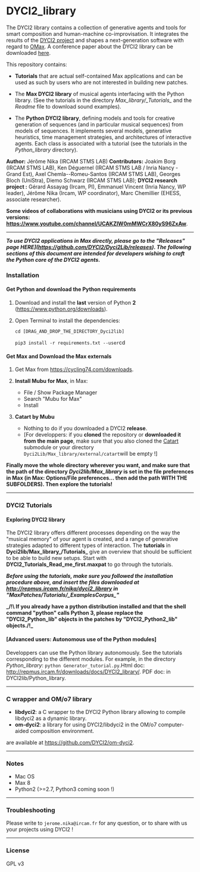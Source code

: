 # DYCI2_library

The DYCI2 library contains a collection of generative agents and tools for smart composition and human-machine co-improvisation. 
It integrates the results of the [DYCI2 project](http://repmus.ircam.fr/dyci2/home) and shapes a next-generation software with regard to [OMax](https://github.com/DYCI2/OMax4). A conference paper about the DYCI2 library can be downloaded [here](https://hal.archives-ouvertes.fr/hal-01583089/document).

This repository contains: 

* __Tutorials__ that are actual self-contained Max applications and can be used as such by users who are not interested in building new patches.

* The __Max DYCI2 library__ of musical agents interfacing with the Python library. (See the tutorials in the directory _Max\_library/\_Tutorials\__ and the _Readme_ file to download sound examples).

* The __Python DYCI2 library__, defining models and tools for creative generation of sequences (and in particular musical sequences) from models of sequences. It implements several models, generative heuristics, time management strategies, and architectures of interactive agents. Each class is associated with a tutorial (see the tutorials in the _Python\_library_ directory).




__Author:__ Jérôme Nika (IRCAM STMS LAB)
__Contributors:__ Joakim Borg (IRCAM STMS LAB), Ken Déguernel (IRCAM STMS LAB / Inria Nancy - Grand Est), Axel Chemla--Romeu-Santos (IRCAM STMS LAB), Georges Bloch (UniStra), Diemo Schwarz (IRCAM STMS LAB); 
__DYCI2 research project :__ Gérard Assayag (Ircam, PI), Emmanuel Vincent (Inria Nancy, WP leader), Jérôme Nika (Ircam, WP coordinator), Marc Chemillier (EHESS, associate researcher).

__Some videos of collaborations with musicians using DYCI2 or its previous versions: https://www.youtube.com/channel/UCAKZIW0mMWCrX80yS96ZxAw__.

------
_**To use DYCI2 applications in Max directly, please go to the "Releases" page HERE](https://github.com/DYCI2/Dyci2Lib/releases). The following sections of this document are intended for developers wishing to craft the Python core of the DYCI2 agents.**_


### Installation

#### Get Python and download the Python requirements
1. Download and install the **last** version of Python **2** (https://www.python.org/downloads).

2. Open Terminal to install the dependencies:

   `cd [DRAG_AND_DROP_THE_DIRECTORY_Dyci2lib]`
   
   `pip3 install -r requirements.txt --user`cd

#### Get Max and Download the Max externals
1. Get Max from https://cycling74.com/downloads.

2. __Install Mubu for Max__, in Max:
	* File / Show Package Manager
	* Search "Mubu for Max"
	* Install

3. __Catart by Mubu__
	* Nothing to do if you downloaded a DYCI2 **release**.
	* [For developpers: if you **cloned** the repository or **downloaded it from the main page**, make sure that you also cloned the [Catart](https://github.com/Ircam-RnD/catart-mubu) submodule or your directory `Dyci2Lib/Max_library/external/catart`will be empty !]

**Finally move the whole directory wherever you want, and make sure that the path of the directory _Dyci2lib/Max\_library_ is set in the file preferences in Max (in Max: Options/File preferences... then add the path WITH THE SUBFOLDERS). Then explore the tutorials!**


------
### DYCI2 Tutorials

#### Exploring DYCI2 library
The DYCI2 library offers different processes depending on the way the "musical memory" of your agent is created, and a range of generative strategies adapted to different types of interaction. The **tutorials** in **Dyci2lib/Max\_library_/Tutorials_** give an overview that should be sufficient to be able to build new setups.
Start with **DYCI2_Tutorials_Read_me_first.maxpat** to go through the tutorials.

**_Before using the tutorials, make sure you followed the installation procedure above, and insert the files downloaded at http://repmus.ircam.fr/nika/dyci2_library in "MaxPatches/Tutorials/\_ExamplesCorpus\_"_**

**_/!\ If you already have a python distribution installed and that the shell command "python" calls Python 3, please replace the "DYCI2_Python_lib" objects in the patches by "DYCI2_Python2_lib" objects./!\_** 


#### [Advanced users: Autonomous use of the Python modules]
Developpers can use the Python library autonomously. 
See the tutorials corresponding to the different modules. For example, in the directory _Python\_library_: `python Generator_tutorial.py`.Html doc: http://repmus.ircam.fr/downloads/docs/DYCI2_library/. PDF doc: in DYCI2lib/Python_library.

------
### C wrapper and OM/o7 library
* __libdyci2__: a C wrapper to the DYCI2 Python library allowing to compile libdyci2 as a dynamic library.
* __om-dyci2__: a library for using DYCI2/libdyci2 in the OM/o7 computer-aided composition environment.

are available at https://github.com/DYCI2/om-dyci2. 

------
### Notes
* Mac OS
* Max 8
* Python2 (>=2.7, Python3 coming soon !)

------
### Troubleshooting
Please write to `jerome.nika@ircam.fr` for any question, or to share with us your projects using DYCI2 !

------
### License
GPL v3
